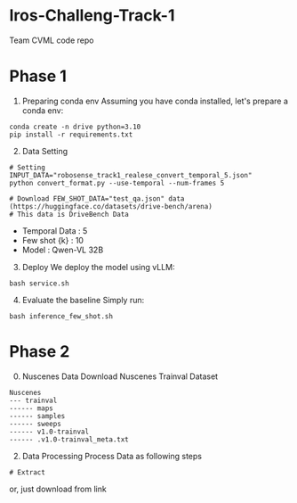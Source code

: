 # Iros-Challeng-Track-1
Team CVML code repo

# Phase 1
1. Preparing conda env
Assuming you have conda installed, let's prepare a conda env:
```
conda create -n drive python=3.10
pip install -r requirements.txt
```

2. Data Setting
```
# Setting INPUT_DATA="robosense_track1_realese_convert_temporal_5.json"
python convert_format.py --use-temporal --num-frames 5

# Download FEW_SHOT_DATA="test_qa.json" data (https://huggingface.co/datasets/drive-bench/arena)
# This data is DriveBench Data
```
- Temporal Data : 5
- Few shot {k} : 10
- Model : Qwen-VL 32B

3. Deploy
We deploy the model using vLLM:
```
bash service.sh
```

4. Evaluate the baseline
Simply run:
```
bash inference_few_shot.sh
```

# Phase 2
0. Nuscenes Data
   Download Nuscenes Trainval Dataset
```
Nuscenes
--- trainval
------ maps
------ samples
------ sweeps
------ v1.0-trainval
------ .v1.0-trainval_meta.txt
```

2. Data Processing
   Process Data as following steps
```
# Extract
```

   or, just download from link
